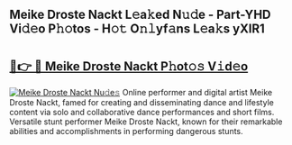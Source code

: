 ## Meike Droste Nackt L𝚎a𝚔ed N𝚞𝚍e - Part-YHD Vi𝚍𝚎o P𝚑𝚘tos - H𝚘𝚝 O𝚗𝚕yf𝚊ns L𝚎a𝚔s yXlR1

# <h2><a href="http://kfaa0o.oniu.top/?m=Meike+Droste+Nackt">🔗👉 🔴 Meike Droste Nackt P𝚑ot𝚘𝚜 V𝚒d𝚎o</a></h2>

[![Meike Droste Nackt Nu𝚍e𝚜](https://i.imgur.com/0qMVB7G.gif)](http://kfaa0o.oniu.top/?m=Meike+Droste+Nackt)
Online performer and digital artist Meike Droste Nackt, famed for creating and disseminating dance and lifestyle content via solo and collaborative dance performances and short films. Versatile stunt performer Meike Droste Nackt, known for their remarkable abilities and accomplishments in performing dangerous stunts.  
